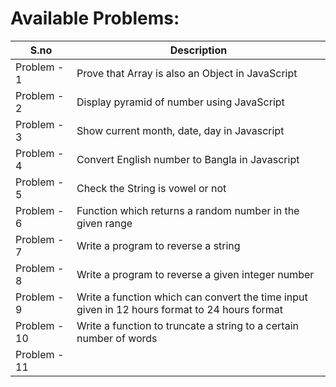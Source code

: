 # Available Problems:

| S.no  | Description  |
| ------------ | ------------ |
| Problem - 1  |  Prove that Array is also an Object in JavaScript |
| Problem - 2  | Display pyramid of number using JavaScript  |
| Problem - 3  | Show current month, date, day in Javascript  |
| Problem - 4  | Convert English number to Bangla in Javascript  |
| Problem - 5  | Check the String is vowel or not  |
| Problem - 6  | Function which returns a random number in the given range  |
| Problem - 7  | Write a program to reverse a string  |
| Problem - 8  | Write a program to reverse a given integer number  |
| Problem - 9  | Write a function which can convert the time input given in 12 hours format to 24 hours format  |
| Problem - 10  | Write a function to truncate a string to a certain number of words  |
| Problem - 11  |   |
